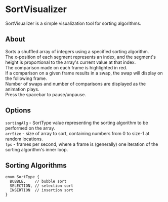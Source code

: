 # SortVisualizer  
SortVisualizer is a simple visualization tool for sorting algorithms.  
  
## About   
Sorts a shuffled array of integers using a specified sorting algorithm.  
The x-position of each segment represents an index, and the segment's height is proportional to the array's current value at that index.  
The comparison made on each frame is highlighted in red.  
If a comparison on a given frame results in a swap, the swap will display on the following frame.  
Number of swaps and number of comparisons are displayed as the animation plays.  
Press the spacebar to pause/unpause.  
  
## Options 
  ``sortingAlg`` - SortType value representing the sorting algorithm to be performed on the array.  
  ``arrSize`` - size of array to sort, containing numbers from 0 to size-1 at random locations.  
  ``fps`` - frames per second, where a frame is (generally) one iteration of the sorting algorithm's inner loop.  

## Sorting Algorithms
```
enum SortType {
  BUBBLE,    // bubble sort
  SELECTION, // selection sort
  INSERTION  // insertion sort
}
```
